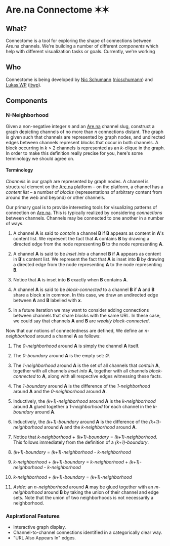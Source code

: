 # Are.na Connectome ✶✶

## What?

Connectome is a tool for exploring the shape of connections between Are.na channels. We're building a number of different *components* which help with different visualization tasks or goals. Currently, we're working

## Who

Connectome is being developed by [Nic Schumann](http://workshop.co) ([nicschumann](http://github.com/nicschumann)) and [Lukas WP](http://ltwp.net) ([ltwp](http://github.com/ltwp)).

## Components

### N-Neighborhood

Given a non-negative integer *n* and an [Are.na](http://are.na) channel slug, construct a graph depicting channels of no more than *n* connections distant. The graph is given such that channels are represented by graph nodes, and undirected edges between channels represent blocks that occur in both channels. A block occurring in *k* > 2 channels is represented as an *k*-clique in the graph. In order to make this definition really precise for you, here's some terminology we should agree on.

#### Terminology

*Channels* in our graph are represented by graph nodes. A channel is structural element on the [Are.na](http://are.na) platform – on the platform, a channel has a *content list* – a number of *blocks* (representations of arbitrary content from around the web and beyond) or other channels.

Our primary goal is to provide interesting tools for visualizing patterns of connection on [Are.na](http://are.na). This is typically realized by considering *connections* between channels. Channels may be connected to one another in a number of ways.

1. A channel **A** is said to *contain* a channel **B** if **B** appears as content in **A**'s content list. We represent the fact that **A** contains **B** by drawing a directed edge from the node representing **B** to the node representing **A**.

2. A channel **A** is said to be *inset into* a channel **B** if **A** appears as content in **B**'s content list. We represent the fact that **A** is inset into **B** by drawing a directed edge from the node representing **A** to the node representing **B**. 

3. Notice that **A** is inset into **B** exactly when **B** contains **A**.

4. A channel **A** is said to be *block-connected* to a channel **B** if **A** and **B** share a block **x** in common. In this case, we draw an undirected edge between **A** and **B** labelled with **x**.

5. In a future iteration we may want to consider adding connections between channels that share blocks with the same URL. In these case, we could say that channels **A** and **B** are *weakly block-connected*.

Now that our notions of connectedness are defined, We define an *n-neighborhood* around a channel **A** as follows:

1. The *0-neighborhood* around **A** is simply the channel **A** itself.

2. The *0-boundary* around **A** is the empty set: *Ø*.

3. The *1-neighborhood* around **A** is the set of all channels that *contain* **A**, together with all channels *inset into* **A**, together with all channels *block-connected* to **A**, along with all respective edges witnessing these facts.

4. The *1-boundary* around **A** is the difference of the *1-neighborhood* around **A** and the *0-neighborhood* around **A**.

5. Inductively, the *(k+1)-neighborhood* around **A** is the *k-neighborhood* around **A** glued together a *1-neighborhood* for each channel in the *k-boundary* around **A**.

6. Inductively, the *(k+1)-boundary* around **A** is the difference of the *(k+1)-neighborhood* around **A** and the *k-neighborhood* around **A**.

7. Notice that *k-neighborhood* + *(k+1)-boundary* = *(k+1)-neighborhood*. This follows immediately from the definition of a *(k+1)-boundary*.

8. *(k+1)-boundary* = *(k+1)-neighborhood* - *k-neighborhood*

9. *k-neighborhood* + *(k+1)-boundary* = *k-neighborhood* + *(k+1)-neighborhood* - *k-neighborhood*

10. *k-neighborhood* + *(k+1)-boundary* = *(k+1)-neighborhood*

11. *Aside:* an *n-neighborhood* around **A** may be glued together with an *m-neighborhood* around **B** by taking the union of their channel and edge sets. Note that the union of two neighborhoods is not necessarily a neighborhood.


### Aspirational Features

- Interactive graph display.
- Channel-to-channel connections identified in a categorically clear way.
- "URL Also Appears In" edges.
